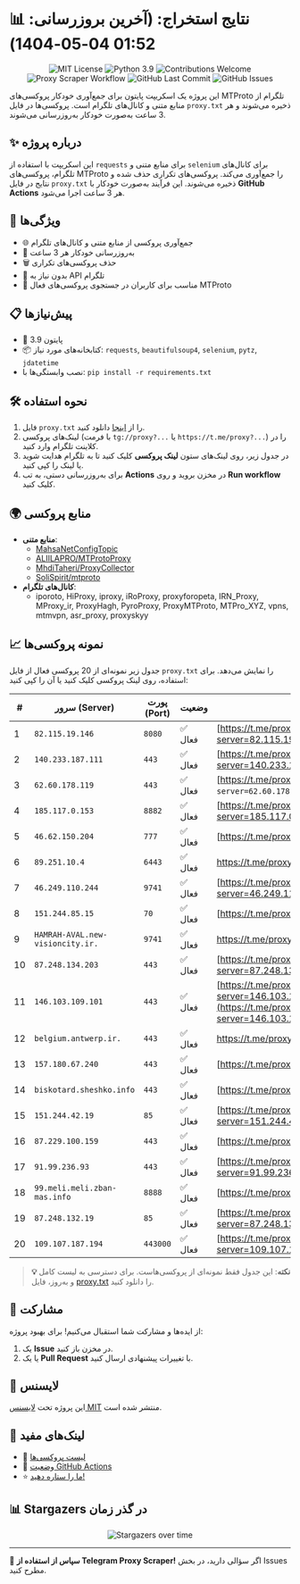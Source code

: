 # 📊 نتایج استخراج: (آخرین بروزرسانی: 01:52 04-05-1404)

<p align="center">
  <img src="https://img.shields.io/badge/license-MIT-blue.svg" alt="MIT License" />
  <img src="https://img.shields.io/badge/python-3.9-blue" alt="Python 3.9" />
  <img src="https://img.shields.io/badge/contributions-welcome-brightgreen.svg?style=flat" alt="Contributions Welcome" />
  <img src="https://github.com/Poriya58p/telegram-proxy-scraper/actions/workflows/scraper.yml/badge.svg" alt="Proxy Scraper Workflow" />
  <img src="https://img.shields.io/github/last-commit/Argh94/telegram-proxy-scraper" alt="GitHub Last Commit" />
  <img src="https://img.shields.io/github/issues/Argh94/telegram-proxy-scraper" alt="GitHub Issues" />
</p>

این پروژه یک اسکریپت پایتون برای جمع‌آوری خودکار پروکسی‌های MTProto تلگرام از منابع متنی و کانال‌های تلگرام است. پروکسی‌ها در فایل `proxy.txt` ذخیره می‌شوند و هر 3 ساعت به‌صورت خودکار به‌روزرسانی می‌شوند.

## ✨ درباره پروژه

این اسکریپت با استفاده از `requests` برای منابع متنی و `selenium` برای کانال‌های تلگرام، پروکسی‌های MTProto را جمع‌آوری می‌کند. پروکسی‌های تکراری حذف شده و نتایج در فایل `proxy.txt` ذخیره می‌شوند. این فرآیند به‌صورت خودکار با **GitHub Actions** هر 3 ساعت اجرا می‌شود.

## 🚀 ویژگی‌ها
- 🌐 جمع‌آوری پروکسی از منابع متنی و کانال‌های تلگرام
- 🔄 به‌روزرسانی خودکار هر 3 ساعت
- 🗑 حذف پروکسی‌های تکراری
- 🔑 بدون نیاز به API تلگرام
- 📱 مناسب برای کاربران در جستجوی پروکسی‌های فعال MTProto

## 📋 پیش‌نیازها
- 🐍 پایتون 3.9
- 📦 کتابخانه‌های مورد نیاز: `requests`, `beautifulsoup4`, `selenium`, `pytz`, `jdatetime`
- نصب وابستگی‌ها با: `pip install -r requirements.txt`

## 🛠 نحوه استفاده
1. فایل `proxy.txt` را از [اینجا](proxy.txt) دانلود کنید.
2. لینک‌های پروکسی (با فرمت `tg://proxy?...` یا `https://t.me/proxy?...`) را در کلاینت تلگرام وارد کنید.
3. در جدول زیر، روی لینک‌های ستون **لینک پروکسی** کلیک کنید تا به تلگرام هدایت شوید یا لینک را کپی کنید.
4. برای به‌روزرسانی دستی، به تب **Actions** در مخزن بروید و روی **Run workflow** کلیک کنید.

## 🌍 منابع پروکسی
- **منابع متنی**:
  - [MahsaNetConfigTopic](https://raw.githubusercontent.com/MahsaNetConfigTopic/proxy/main/proxies.txt)
  - [ALIILAPRO/MTProtoProxy](https://raw.githubusercontent.com/ALIILAPRO/MTProtoProxy/main/proxy-list.txt)
  - [MhdiTaheri/ProxyCollector](https://raw.githubusercontent.com/MhdiTaheri/ProxyCollector/main/proxy.txt)
  - [SoliSpirit/mtproto](https://raw.githubusercontent.com/SoliSpirit/mtproto/master/all_proxies.txt)
- **کانال‌های تلگرام**:
  - iporoto, HiProxy, iproxy, iRoProxy, proxyforopeta, IRN_Proxy, MProxy_ir, ProxyHagh, PyroProxy, ProxyMTProto, MTPro_XYZ, vpns, mtmvpn, asr_proxy, proxyskyy

## 📈 نمونه پروکسی‌ها
جدول زیر نمونه‌ای از 20 پروکسی فعال از فایل `proxy.txt` را نمایش می‌دهد. برای استفاده، روی لینک پروکسی کلیک کنید یا آن را کپی کنید:

| # | سرور (Server) | پورت (Port) | وضعیت | لینک پروکسی |
|---|---------------|-------------|-------|-------------|
| 1 | `82.115.19.146` | `8080` | ✅ فعال | [https://t.me/proxy?server=82.115.19.146&port=8080&secret=ee79e344818749bd7ac519130220c25d096d656469612e737465616d706f77657265642e636f6d](https://t.me/proxy?server=82.115.19.146&port=8080&secret=ee79e344818749bd7ac519130220c25d096d656469612e737465616d706f77657265642e636f6d) |
| 2 | `140.233.187.111` | `443` | ✅ فعال | [https://t.me/proxy?server=140.233.187.111&port=443&secret=eed77db43ee3721f0fcb40a4ff63b5cd276D656469612E737465616D706F77657265642E636F6D](https://t.me/proxy?server=140.233.187.111&port=443&secret=eed77db43ee3721f0fcb40a4ff63b5cd276D656469612E737465616D706F77657265642E636F6D) |
| 3 | `62.60.178.119` | `443` | ✅ فعال | [https://t.me/proxy?server=62.60.178.119&port=443&secret=7hYDAQIAAQAH8AMDhuJMOt1tZWRpYS5zdGVhbXBvd2VyZWQuY29tbWVkaWEuc3RlYW1wb3dlcmVkLmNvbQ)`](https://t.me/proxy?server=62.60.178.119&port=443&secret=7hYDAQIAAQAH8AMDhuJMOt1tZWRpYS5zdGVhbXBvd2VyZWQuY29tbWVkaWEuc3RlYW1wb3dlcmVkLmNvbQ)`) |
| 4 | `185.117.0.153` | `8882` | ✅ فعال | [https://t.me/proxy?server=185.117.0.153&port=8882&secret=eed700433aba3557d5e83d82beb4ab735873332e616d617a6f6e6177732e636f6d](https://t.me/proxy?server=185.117.0.153&port=8882&secret=eed700433aba3557d5e83d82beb4ab735873332e616d617a6f6e6177732e636f6d) |
| 5 | `46.62.150.204` | `777` | ✅ فعال | [https://t.me/proxy?server=46.62.150.204&port=777&secret=7gAA8A8Pd1VV____9QBuLmltZWRpYS5zdGVhbXBvd2VyZWQuY29t](https://t.me/proxy?server=46.62.150.204&port=777&secret=7gAA8A8Pd1VV____9QBuLmltZWRpYS5zdGVhbXBvd2VyZWQuY29t) |
| 6 | `89.251.10.4` | `6443` | ✅ فعال | [https://t.me/proxy?server=89.251.10.4&port=6443&secret=ee151151151151151151151151151151156d656469612e737465616d706f77657265642e636f6d)__](https://t.me/proxy?server=89.251.10.4&port=6443&secret=ee151151151151151151151151151151156d656469612e737465616d706f77657265642e636f6d)__) |
| 7 | `46.249.110.244` | `9741` | ✅ فعال | [https://t.me/proxy?server=46.249.110.244&port=9741&secret=ee0000f00f0f775555fffffff5006e2e696D656469612E737465616D706F77657265642E636F6D](https://t.me/proxy?server=46.249.110.244&port=9741&secret=ee0000f00f0f775555fffffff5006e2e696D656469612E737465616D706F77657265642E636F6D) |
| 8 | `151.244.85.15` | `70` | ✅ فعال | [https://t.me/proxy?server=151.244.85.15&port=70&secret=7gffffffff_f_Adkb3dubG9hZC53aW5kb3dzdXBkYXRlLmNvbQ](https://t.me/proxy?server=151.244.85.15&port=70&secret=7gffffffff_f_Adkb3dubG9hZC53aW5kb3dzdXBkYXRlLmNvbQ) |
| 9 | `HAMRAH-AVAL.new-visioncity.ir.` | `9741` | ✅ فعال | [https://t.me/proxy?server=HAMRAH-AVAL.new-visioncity.ir.&port=9741&secret=ee0000f00f0f775555fffffff5006e2e696D656469612E737465616D706F77657265642E636F6D)__](https://t.me/proxy?server=HAMRAH-AVAL.new-visioncity.ir.&port=9741&secret=ee0000f00f0f775555fffffff5006e2e696D656469612E737465616D706F77657265642E636F6D)__) |
| 10 | `87.248.134.203` | `443` | ✅ فعال | [https://t.me/proxy?server=87.248.134.203&port=443&secret=ee0000f00f0f775555fffffff5006e2e696D656469612E737465616D706F77657265642E636F6D](https://t.me/proxy?server=87.248.134.203&port=443&secret=ee0000f00f0f775555fffffff5006e2e696D656469612E737465616D706F77657265642E636F6D) |
| 11 | `146.103.109.101` | `443` | ✅ فعال | [https://t.me/proxy?server=146.103.109.101&port=443&secret=eeNEgYdJvXrFGRMCIMJdCQRueWVrdGFuZXQuY29tZmFyYWthdi5jb212YW4ubmFqdmEuY29tAAAAAAAAAAAAAAAAAAAAAAAAAAAAAAAAAAAAAAAAAAAAAAAAAAAAAAAAAAAAAAAAAAAAAAAAAAAAAAAAAAAAAAAAAAAAAAAAAAAAAAA](https://t.me/proxy?server=146.103.109.101&port=443&secret=eeNEgYdJvXrFGRMCIMJdCQRueWVrdGFuZXQuY29tZmFyYWthdi5jb212YW4ubmFqdmEuY29tAAAAAAAAAAAAAAAAAAAAAAAAAAAAAAAAAAAAAAAAAAAAAAAAAAAAAAAAAAAAAAAAAAAAAAAAAAAAAAAAAAAAAAAAAAAAAAAAAAAAAAA) |
| 12 | `belgium.antwerp.ir.` | `443` | ✅ فعال | [https://t.me/proxy?server=belgium.antwerp.ir.&port=443&secret=ee0000f00f0f775555fffffff5006e2e696D656469612E737465616D706F77657265642E636F6D)__](https://t.me/proxy?server=belgium.antwerp.ir.&port=443&secret=ee0000f00f0f775555fffffff5006e2e696D656469612E737465616D706F77657265642E636F6D)__) |
| 13 | `157.180.67.240` | `443` | ✅ فعال | [https://t.me/proxy?server=157.180.67.240&port=443&secret=7HQighJPBNMYVRNB6tdkVw](https://t.me/proxy?server=157.180.67.240&port=443&secret=7HQighJPBNMYVRNB6tdkVw) |
| 14 | `biskotard.sheshko.info` | `443` | ✅ فعال | [https://t.me/proxy?server=biskotard.sheshko.info&port=443&secret=1603010200010001fc030386e24c3add](https://t.me/proxy?server=biskotard.sheshko.info&port=443&secret=1603010200010001fc030386e24c3add) |
| 15 | `151.244.42.19` | `85` | ✅ فعال | [https://t.me/proxy?server=151.244.42.19&port=85&secret=ee0000f00f0f775555fffffff5006e2e696d656469612e737465616d706f77657265642e636f6d](https://t.me/proxy?server=151.244.42.19&port=85&secret=ee0000f00f0f775555fffffff5006e2e696d656469612e737465616d706f77657265642e636f6d) |
| 16 | `87.229.100.159` | `443` | ✅ فعال | [https://t.me/proxy?server=87.229.100.159&port=443&secret=7gAA8A8Pd1VV____9QBuLmltZWRpYS5zdGVhbXBvd2VyZWQuY29t](https://t.me/proxy?server=87.229.100.159&port=443&secret=7gAA8A8Pd1VV____9QBuLmltZWRpYS5zdGVhbXBvd2VyZWQuY29t) |
| 17 | `91.99.236.93` | `443` | ✅ فعال | [https://t.me/proxy?server=91.99.236.93&port=443&secret=ee0000f00f0f775555fffffff5006e2e696d656469612e737465616d706f77657265642e636f6d](https://t.me/proxy?server=91.99.236.93&port=443&secret=ee0000f00f0f775555fffffff5006e2e696d656469612e737465616d706f77657265642e636f6d) |
| 18 | `99.meli.meli.zban-mas.info` | `8888` | ✅ فعال | [https://t.me/proxy?server=99.meli.meli.zban-mas.info&port=8888&secret=7gAA8A8Pd1VV____9QBuLmltZWRpYS5zdGVhbXBvd2VyZWQuY29t](https://t.me/proxy?server=99.meli.meli.zban-mas.info&port=8888&secret=7gAA8A8Pd1VV____9QBuLmltZWRpYS5zdGVhbXBvd2VyZWQuY29t) |
| 19 | `87.248.132.19` | `85` | ✅ فعال | [https://t.me/proxy?server=87.248.132.19&port=85&secret=ee0000f00f0f775555fffffff5006e2e69646F776E6C6F61642E77696E646F77737570646174652E636F6D](https://t.me/proxy?server=87.248.132.19&port=85&secret=ee0000f00f0f775555fffffff5006e2e69646F776E6C6F61642E77696E646F77737570646174652E636F6D) |
| 20 | `109.107.187.194` | `443000` | ✅ فعال | [https://t.me/proxy?server=109.107.187.194&port=443000&secret=eed77db43ee3721f0fcb40a4ff63b5cd276D656469612E737465616D706F77657265642E636F6D](https://t.me/proxy?server=109.107.187.194&port=443000&secret=eed77db43ee3721f0fcb40a4ff63b5cd276D656469612E737465616D706F77657265642E636F6D) |


> **💡 نکته**: این جدول فقط نمونه‌ای از پروکسی‌هاست. برای دسترسی به لیست کامل و به‌روز، فایل [proxy.txt](proxy.txt) را دانلود کنید.

## 🤝 مشارکت
از ایده‌ها و مشارکت شما استقبال می‌کنیم! برای بهبود پروژه:
1. یک **Issue** در مخزن باز کنید.
2. یا یک **Pull Request** با تغییرات پیشنهادی ارسال کنید.

## 📜 لایسنس
این پروژه تحت [لایسنس MIT](LICENSE) منتشر شده است.

## 🔗 لینک‌های مفید
- 📄 [لیست پروکسی‌ها](proxy.txt)
- 🚀 [وضعیت GitHub Actions](https://github.com/Argh94/telegram-proxy-scraper/actions)
- ⭐ [ما را ستاره دهید!](https://github.com/Argh94/telegram-proxy-scraper)

## 📊 Stargazers در گذر زمان
<p align="center">
  <img src="https://starchart.cc/Argh94/telegram-proxy-scraper.svg?variant=adaptive" alt="Stargazers over time" />
</p>

---

🌟 **سپاس از استفاده از Telegram Proxy Scraper!** اگر سؤالی دارید، در بخش Issues مطرح کنید.
